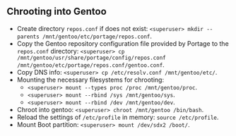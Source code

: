 ## Chrooting into Gentoo
- Create directory `repos.conf` if does not exist: `<superuser> mkdir --parents /mnt/gentoo/etc/portage/repos.conf`.
- Copy the Gentoo repository configuration file provided by Portage to the `repos.conf` directory: `<superuser> cp /mnt/gentoo/usr/share/portage/config/repos.conf /mnt/gentoo/etc/portage/repos.conf/gentoo.conf`.
- Copy DNS info: `<superuser> cp /etc/resolv.conf /mnt/gentoo/etc/`.
- Mounting the necessary filesystems for chrooting:
    - `<superuser> mount --types proc /proc /mnt/gentoo/proc`.
    - `<superuser> mount --rbind /sys /mnt/gentoo/sys`.
    - `<superuser> mount --rbind /dev /mnt/gentoo/dev`.
- Chroot into gentoo: `<superuser> chroot /mnt/gentoo /bin/bash`.
- Reload the settings of `/etc/profile` in memory: `source /etc/profile`.
- Mount Boot partition: `<superuser> mount /dev/sdx2 /boot/`.